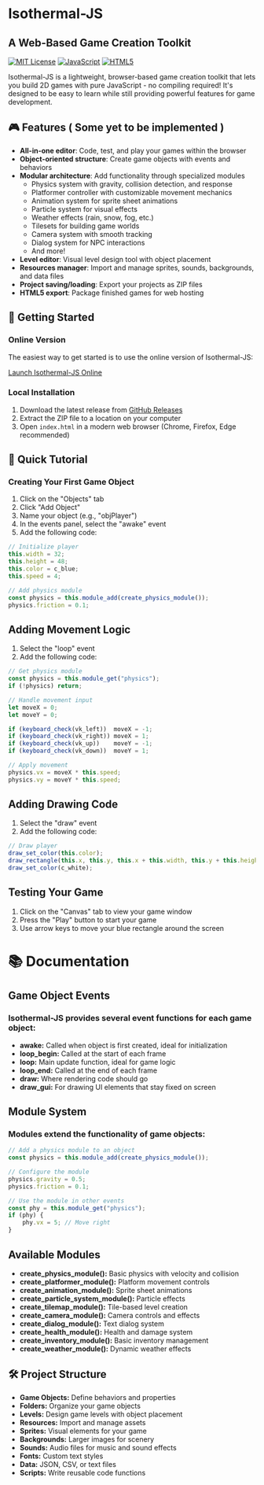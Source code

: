 # Isothermal-JS

## A Web-Based Game Creation Toolkit

[![MIT License](https://img.shields.io/badge/License-MIT-blue.svg)](https://opensource.org/licenses/MIT)
[![JavaScript](https://img.shields.io/badge/Language-JavaScript-yellow.svg)](https://www.javascript.com/)
[![HTML5](https://img.shields.io/badge/Platform-HTML5-orange.svg)](https://developer.mozilla.org/en-US/docs/Web/Guide/HTML/HTML5)

Isothermal-JS is a lightweight, browser-based game creation toolkit that lets you build 2D games with pure JavaScript - no compiling required! It's designed to be easy to learn while still providing powerful features for game development.

## 🎮 Features ( Some yet to be implemented )

- **All-in-one editor**: Code, test, and play your games within the browser
- **Object-oriented structure**: Create game objects with events and behaviors
- **Modular architecture**: Add functionality through specialized modules
  - Physics system with gravity, collision detection, and response
  - Platformer controller with customizable movement mechanics
  - Animation system for sprite sheet animations
  - Particle system for visual effects
  - Weather effects (rain, snow, fog, etc.)
  - Tilesets for building game worlds
  - Camera system with smooth tracking
  - Dialog system for NPC interactions
  - And more!
- **Level editor**: Visual level design tool with object placement
- **Resources manager**: Import and manage sprites, sounds, backgrounds, and data files
- **Project saving/loading**: Export your projects as ZIP files
- **HTML5 export**: Package finished games for web hosting

## 🚀 Getting Started

### Online Version

The easiest way to get started is to use the online version of Isothermal-JS:

[Launch Isothermal-JS Online](https://yourwebsite.com/isothermal)

### Local Installation

1. Download the latest release from [GitHub Releases](https://github.com/yourusername/Isothermal-JS/releases)
2. Extract the ZIP file to a location on your computer
3. Open `index.html` in a modern web browser (Chrome, Firefox, Edge recommended)

## 📖 Quick Tutorial

### Creating Your First Game Object

1. Click on the "Objects" tab
2. Click "Add Object"
3. Name your object (e.g., "objPlayer")
4. In the events panel, select the "awake" event
5. Add the following code:

```javascript
// Initialize player
this.width = 32;
this.height = 48;
this.color = c_blue;
this.speed = 4;

// Add physics module
const physics = this.module_add(create_physics_module());
physics.friction = 0.1;
```
## Adding Movement Logic
 1. Select the "loop" event
 2. Add the following code:

```javascript
// Get physics module
const physics = this.module_get("physics");
if (!physics) return;

// Handle movement input
let moveX = 0;
let moveY = 0;

if (keyboard_check(vk_left))  moveX = -1;
if (keyboard_check(vk_right)) moveX = 1;
if (keyboard_check(vk_up))    moveY = -1;
if (keyboard_check(vk_down))  moveY = 1;

// Apply movement
physics.vx = moveX * this.speed;
physics.vy = moveY * this.speed;
```

## Adding Drawing Code
 1. Select the "draw" event
 2. Add the following code:

 ```javascript
// Draw player
draw_set_color(this.color);
draw_rectangle(this.x, this.y, this.x + this.width, this.y + this.height, false);
draw_set_color(c_white);
 ```

## Testing Your Game
 1. Click on the "Canvas" tab to view your game window
 2. Press the "Play" button to start your game
 3. Use arrow keys to move your blue rectangle around the screen

# 📚 Documentation

## Game Object Events
### Isothermal-JS provides several event functions for each game object:

 - **awake:** Called when object is first created, ideal for initialization
 - **loop_begin:** Called at the start of each frame
 - **loop:** Main update function, ideal for game logic
 - **loop_end:** Called at the end of each frame
 - **draw:** Where rendering code should go
 - **draw_gui:** For drawing UI elements that stay fixed on screen

## Module System
### Modules extend the functionality of game objects:

```javascript
// Add a physics module to an object
const physics = this.module_add(create_physics_module());

// Configure the module
physics.gravity = 0.5;
physics.friction = 0.1;

// Use the module in other events
const phy = this.module_get("physics");
if (phy) {
    phy.vx = 5; // Move right
}
```

## Available Modules
 - **create_physics_module():** Basic physics with velocity and collision
 - **create_platformer_module():** Platform movement controls
 - **create_animation_module():** Sprite sheet animations
 - **create_particle_system_module():** Particle effects
 - **create_tilemap_module():** Tile-based level creation
 - **create_camera_module():** Camera controls and effects
 - **create_dialog_module():** Text dialog system
 - **create_health_module():** Health and damage system
 - **create_inventory_module():** Basic inventory management
 - **create_weather_module():** Dynamic weather effects

 ## 🛠️ Project Structure
 - **Game Objects:** Define behaviors and properties
 - **Folders:** Organize your game objects
 - **Levels:** Design game levels with object placement
 - **Resources:** Import and manage assets
 - **Sprites:** Visual elements for your game
 - **Backgrounds:** Larger images for scenery
 - **Sounds:** Audio files for music and sound effects
 - **Fonts:** Custom text styles
 - **Data:** JSON, CSV, or text files
 - **Scripts:** Write reusable code functions

